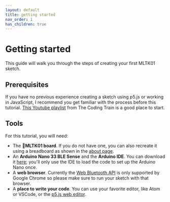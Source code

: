 ```yaml
---
layout: default
title: getting started
nav_order: 1
has_children: true
---
```


# Getting started

This guide will walk you through the steps of creating your first MLTK01 sketch.

## Prerequisites

If you have no previous experience creating a sketch using p5.js or working in JavaScript, I recommend you get familiar with the process before this tutorial. [This Youtube playlist](https://www.youtube.com/playlist?list=PLRqwX-V7Uu6Zy51Q-x9tMWIv9cueOFTFA) from The Coding Train is a good place to start.

## Tools

For this tutorial, you will need:

- The **🤖MLTK01 board**. If you do not have one, you can also recreate it using a breadboard as shown in the [about page](../about).
- An **Arduino Nano 33 BLE Sense** and the **Arduino IDE**. You can download it [here](https://www.arduino.cc/en/software); you'll only use the IDE to load the code to set up the Arduino Nano once.
- A **web browser**. Currently the [Web Bluetooth API](https://developer.mozilla.org/en-US/docs/Web/API/Web_Bluetooth_API) is only supported by Google Chrome so please make sure to run your sketch with that browser.
- A **place to write your code**. You can use your favorite editor, like Atom or VSCode, or the [p5.js web editor](https://editor.p5js.org/).

